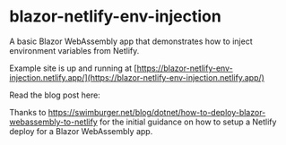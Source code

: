 # blazor-netlify-env-injection

A basic Blazor WebAssembly app that demonstrates how to inject environment variables from Netlify.

Example site is up and running at [https://blazor-netlify-env-injection.netlify.app/](https://blazor-netlify-env-injection.netlify.app/)

Read the blog post here: 

Thanks to https://swimburger.net/blog/dotnet/how-to-deploy-blazor-webassembly-to-netlify for the initial guidance on how to setup a Netlify deploy for a Blazor WebAssembly app.